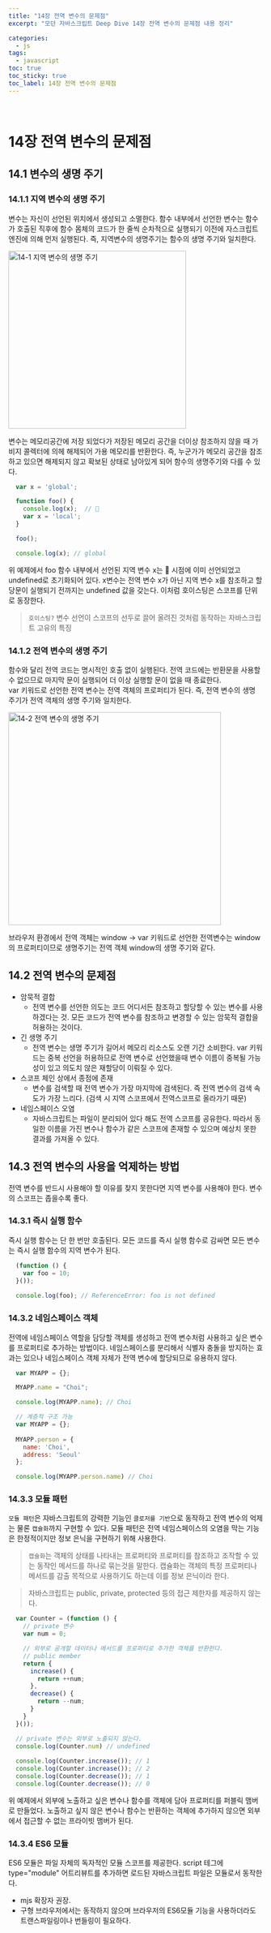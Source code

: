 ```yaml
---
title: "14장 전역 변수의 문제점"
excerpt: "모던 자바스크립트 Deep Dive 14장 전역 변수의 문제점 내용 정리"

categories:
  - js
tags:
  - javascript
toc: true
toc_sticky: true
toc_label: 14장 전역 변수의 문제점
---
```

<br/>


# 14장 전역 변수의 문제점

## 14.1 변수의 생명 주기
### 14.1.1 지역 변수의 생명 주기
변수는 자신이 선언된 위치에서 생성되고 소멸한다. 함수 내부에서 선언한 변수는 함수가 호출된 직후에 함수 몸체의 코드가 한 줄씩 순차적으로 실행되기 이전에 자스크립트 엔진에 의해 먼저 실행된다. 즉, 지역변수의 생명주기는 함수의 생명 주기와 일치한다.  

<img width="351" alt="14-1 지역 변수의 생명 주기" src="https://user-images.githubusercontent.com/44577555/165106439-35cda26f-b0b2-4f36-97ae-e730d2ab183f.png">

변수는 메모리공간에 저장 되었다가 저장된 메모리 공간을 더이상 참조하지 않을 때 가비지 콜렉터에 의헤 해제되어 가용 메모리를 반환한다. 즉, 누군가가 메모리 공간을 참조하고 있으면 해제되지 않고 확보된 상태로 남아있게 되어 함수의 생명주기와 다를 수 있다.


```javascript
  var x = 'global';

  function foo() {
    console.log(x);  // 🤔
    var x = 'local';
  }

  foo();

  console.log(x); // global
```

위 예제에서 foo 함수 내부에서 선언된 지역 변수 x는 🤔 시점에 이미 선언되었고 undefined로 초기화되어 있다. x변수는 전역 변수 x가 아닌 지역 변수 x를 참조하고 할당문이 실행되기 전까지는 undefined 값을 갖는다. 이처럼 호이스팅은 스코프를 단위로 동장한다.
> `호이스팅?` 변수 선언이 스코프의 선두로 끌어 올려진 것처럼 동작하는 자바스크립트 고유의 특징

### 14.1.2 전역 변수의 생명 주기
함수와 달리 전역 코드는 명시적인 호출 없이 실행된다. 전역 코드에는 반환문을 사용할 수 없으므로 마지막 문이 실행되어 더 이상 실행할 문이 없을 때 종료한다.  
var 키워드로 선언한 전역 변수는 전역 객체의 프로퍼티가 된다. 즉, 전역 변수의 생명 주기가 전역 객체의 생명 주기와 일치한다.  

<img width="420" alt="14-2 전역 변수의 생명 주기" src="https://user-images.githubusercontent.com/44577555/165118277-b36b8668-068f-42d8-b60d-8ef109348f5b.png">  

브라우저 환경에서 전역 객체는 window -> var 키워드로 선언한 전역변수는 window의 프로퍼티이므로 생명주기는 전역 객체 window의 생명 주기와 같다.  

## 14.2 전역 변수의 문제점
- 암묵적 결합  
  - 전역 변수를 선언한 의도는 코드 어디서든 참조하고 할당할 수 있는 변수를 사용하겠다는 것. 모든 코드가 전역 변수를 참조하고 변경할 수 있는 암묵적 결합을 허용하는 것이다.
- 긴 생명 주기  
  - 전역 변수는 생명 주기가 길어서 메모리 리소스도 오랜 기간 소비한다. var 키워드는 중복 선언을 허용하므로 전역 변수로 선언했을때 변수 이름이 중복될 가능성이 있고 의도치 않은 재할당이 이뤄질 수 있다.
- 스코프 체인 상에서 종점에 존재
  - 변수를 검색할 때 전역 변수가 가장 마지막에 검색된다. 즉 전역 변수의 검색 속도가 가장 느리다. (검색 시 지역 스코프에서 전역스코프로 올라가기 때문)
- 네임스페이스 오염
  - 자바스크립트는 파일이 분리되어 있다 해도 전역 스코프를 공유한다. 따라서 동일한 이름을 가진 변수나 함수가 같은 스코프에 존재할 수 있으며 예상치 못한 결과를 가져올 수 있다.

## 14.3 전역 변수의 사용을 억제하는 방법
전역 변수를 반드시 사용해야 할 이유를 찾지 못한다면 지역 변수를 사용해야 한다. 변수의 스코프는 좁을수록 좋다.  

### 14.3.1 즉시 실행 함수
즉시 실행 함수는 단 한 번만 호출된다. 모든 코드를 즉시 실행 함수로 감싸면 모든 변수는 즉시 실행 함수의 지역 변수가 된다.

```javascript
  (function () {
    var foo = 10;
  }());
  
  console.log(foo); // ReferenceError: foo is not defined
```

### 14.3.2 네임스페이스 객체
전역에 네임스페이스 역할을 담당할 객체를 생성하고 전역 변수처럼 사용하고 싶은 변수를 프로퍼티로 추가하는 방법이다.
네임스페이스를 분리해서 식별자 충돌을 방지하는 효과는 있으나 네임스페이스 객체 자체가 전역 변수에 할당되므로 유용하지 않다.

```javascript
  var MYAPP = {};

  MYAPP.name = "Choi";

  console.log(MYAPP.name); // Choi

```

```javascript
  // 계층적 구조 가능
  var MYAPP = {};
  
  MYAPP.person = {
    name: 'Choi',
    address: 'Seoul' 
  };

  console.log(MYAPP.person.name) // Choi
```

### 14.3.3 모듈 패턴
`모듈 패턴`은 자바스크립트의 강력한 기능인 `클로저를 기반`으로 동작하고 전역 변수의 억제는 물론 `캡슐화`까지 구현할 수 있다. 모듈 패턴은 전역 네임스페이스의 오염을 막는 기능은 한정적이지만 정보 은닉을 구현하기 위해 사용한다.
> `캡슐화`는 객체의 상태를 나타내는 프로퍼티와 프로퍼티를 참조하고 조작할 수 있는 동작인 메서드를 하나로 묶는것을 말한다. 캡슐화는 객체의 특정 프로퍼티나 메서드를 감출 목적으로 사용하기도 하는데 이를 정보 은닉이라 한다.  

> 자바스크립트는 public, private, protected 등의 접근 제한자를 제공하지 않는다.

```javascript
  var Counter = (function () {
    // private 변수
    var num = 0;

    // 외부로 공개할 데이터나 메서드를 프로퍼티로 추가한 객체를 반환한다.
    // public member
    return {
      increase() {
        return ++num;
      },
      decrease() {
        return --num;
      }
    }
  }());

  // private 변수는 외부로 노출되지 않는다.
  console.log(Counter.num) // undefined
  
  console.log(Counter.increase()); // 1
  console.log(Counter.increase()); // 2
  console.log(Counter.decrease()); // 1
  console.log(Counter.decrease()); // 0
```

위 예제에서 외부에 노출하고 싶은 변수나 함수를 객체에 담아 프로퍼티를 퍼블릭 맴버로 만들었다.
노출하고 싶지 않은 변수나 함수는 반환하는 객체에 추가하지 않으면 외부에서 접근할 수 없는 프라이빗 맴버가 된다.

### 14.3.4 ES6 모듈
ES6 모듈은 파일 자체의 독자적인 모듈 스코프를 제공한다. script 테그에 type="module" 어트리뷰트를 추가하면 로드된 자바스크립트 파일은 모듈로서 동작한다. 
- mjs 확장자 권장. 
- 구형 브라우저에서는 동작하지 않으며 브라우저의 ES6모듈 기능을 사용하더라도 트랜스파일링이나 번들링이 필요하다.



